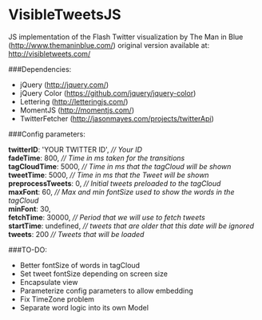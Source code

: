 VisibleTweetsJS
==============
  
  JS implementation of the Flash Twitter visualization
  by The Man in Blue (http://www.themaninblue.com/)
  original version available at: http://visibletweets.com/

###Dependencies:
  - jQuery (http://jquery.com/)
  - jQuery Color (https://github.com/jquery/jquery-color)
  - Lettering (http://letteringjs.com/)
  - MomentJS (http://momentjs.com/)
  - TwitterFetcher (http://jasonmayes.com/projects/twitterApi)

###Config parameters:  

  **twitterID**: 'YOUR TWITTER ID',     _// Your ID_   
  **fadeTime**: 800,                    _// Time in ms taken for the transitions_  
  **tagCloudTime**: 5000,               _// Time in ms that the tagCloud will be shown_  
  **tweetTime**: 5000,                  _// Time in ms that the Tweet will be shown_  
  **preprocessTweets**: 0,             _// Initial tweets preloaded to the tagCloud_  
  **maxFont**: 60,                      _// Max and min fontSize used to show the words in the tagCloud_  
  **minFont**: 30,<br>
  **fetchTime**: 30000,                 _// Period that we will use to fetch tweets_  
  **startTime**: undefined,             _// tweets that are older that this date will be ignored_  
  **tweets**: 200                       _// Tweets that will be loaded_  


###TO-DO:<br>
  - Better fontSize of words in tagCloud
  - Set tweet fontSize depending on screen size
  - Encapsulate view 
  - Parameterize config parameters to allow embedding
  - Fix TimeZone problem
  - Separate word logic into its own Model
